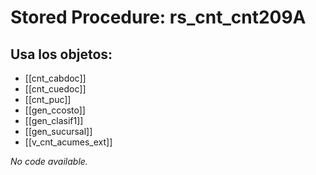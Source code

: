 # Stored Procedure: rs_cnt_cnt209A

## Usa los objetos:
- [[cnt_cabdoc]]
- [[cnt_cuedoc]]
- [[cnt_puc]]
- [[gen_ccosto]]
- [[gen_clasif1]]
- [[gen_sucursal]]
- [[v_cnt_acumes_ext]]

*No code available.*
